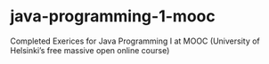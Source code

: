 # java-programming-1-mooc
 Completed Exerices for Java Programming I at MOOC (University of Helsinki’s free massive open online course)
